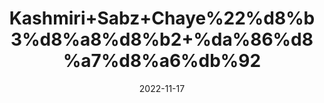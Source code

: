 ---
title: 'Kashmiri+Sabz+Chaye%22%d8%b3%d8%a8%d8%b2+%da%86%d8%a7%d8%a6%db%92'
date: '2022-11-17' 
metatag: '' 
inventory: '0' 
draft: false 
# meta description 
shortDescripton: 'Dried+Green+Tea+Leaves%22+People+used+green+tea+in+traditional+Chinese+and+Indian+medicine+to+control+bleeding+and+heal+wounds%2c+aid+digestion%2c+improve+heart+and+mental+health%2c+and+regulate+body+temperature'
description: 'Tea%22%d9%82%db%81%d9%88%db%81'
longdescription: ''
tags: ''
brand: ''
subCategory: ''
sellCount: '0'
featured: True
# product Price
price: '70.0'
# Product Short Description
shortDescription: 'Dried+Green+Tea+Leaves%22+People+used+green+tea+in+traditional+Chinese+and+Indian+medicine+to+control+bleeding+and+heal+wounds%2c+aid+digestion%2c+improve+heart+and+mental+health%2c+and+regulate+body+temperature'
productID: '7BCEBA2E-9A2A-ED11-9968-005056B3A416'
type: 'products'
category: 'Tea%22%d9%82%db%81%d9%88%db%81' 
thumnailproduct: 'https://eraconnect.blob.core.windows.net/product-images/aminsaddiquidawakhana/7BCEBA2E-9A2A-ED11-9968-005056B3A416.webp' 
images:
  - image: 'https://eraconnect.blob.core.windows.net/product-images/aminsaddiquidawakhana/7BCEBA2E-9A2A-ED11-9968-005056B3A416.webp'  
Variants:
---